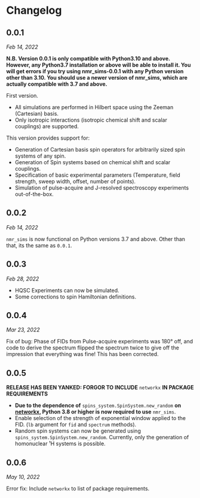 # Changelog

## 0.0.1

*Feb 14, 2022*

**N.B. Version 0.0.1 is only compatible with Python3.10 and above. However, any
Python3.7 installation or above will be able to install it. You will get errors
if you try using nmr\_sims-0.0.1 with any Python version other than 3.10. You
should use a newer version of nmr\_sims, which are actually compatible with 3.7
and above.**

First version.

* All simulations are performed in Hilbert space using the Zeeman (Cartesian)
  basis.
* Only isotropic interactions (isotropic chemical shift and scalar couplings)
  are supported.

This version provides support for:

* Generation of Cartesian basis spin operators for arbitrarily sized spin
  systems of any spin.
* Generation of Spin systems based on chemical shift and scalar couplings.
* Specification of basic experimental parameters (Temperature, field strength,
  sweep width, offset, number of points).
* Simulation of pulse-acquire and J-resolved spectroscopy experiments
  out-of-the-box.

## 0.0.2

*Feb 14, 2022*

`nmr_sims` is now functional on Python versions 3.7 and above. Other than that,
its the same as `0.0.1`.

## 0.0.3

*Feb 28, 2022*

* HQSC Experiments can now be simulated.
* Some corrections to spin Hamiltonian definitions.

## 0.0.4

*Mar 23, 2022*

Fix of bug: Phase of FIDs from Pulse-acquire experiments was 180° off, and code
to derive the spectrum flipped the spectrum twice to give off the impression
that everything was fine! This has been corrected.

## 0.0.5

**RELEASE HAS BEEN YANKED: FORGOR TO INCLUDE** `networkx` **IN PACKAGE
REQUIREMENTS**

* **Due to the dependence of** `spins_system.SpinSystem.new_random` **on
  [networkx](https://networkx.org/documentation/stable/index.html), Python 3.8
  or higher is now required to use** ``nmr_sims``.
* Enable selection of the strength of exponential window applied to the FID.
  (`lb` argument for `fid` and `spectrum` methods).
* Random spin systems can now be generated using
  ``spins_system.SpinSystem.new_random``. Currently, only the generation of
  homonuclear ¹H systems is possible.

## 0.0.6

*May 10, 2022*

Error fix: Include `networkx` to list of package requirements.
